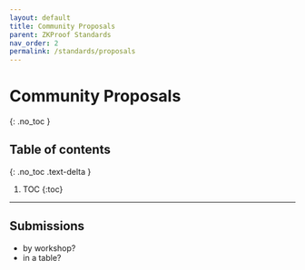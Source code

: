 ```yaml
---
layout: default
title: Community Proposals
parent: ZKProof Standards
nav_order: 2
permalink: /standards/proposals
---
```

# Community Proposals
{: .no_toc }

## Table of contents
{: .no_toc .text-delta }

1. TOC
{:toc}

---

## Submissions

- by workshop?
- in a table?
